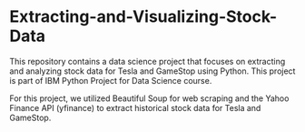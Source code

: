 # Extracting-and-Visualizing-Stock-Data

This repository contains a data science project that focuses on extracting and analyzing stock data for Tesla and GameStop using Python. This project is part of IBM Python Project for Data Science course.

For this project, we utilized Beautiful Soup for web scraping and the Yahoo Finance API (yfinance) to extract historical stock data for Tesla and GameStop.

